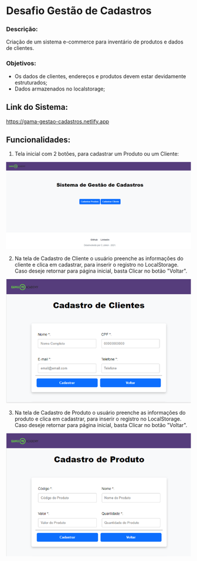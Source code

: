 # Desafio Gestão de Cadastros

### Descrição:

  Criação de um sistema e-commerce para inventário de produtos e dados de clientes.

### Objetivos:

- Os dados de clientes, endereços e produtos devem estar devidamente estruturados;
- Dados armazenados no localstorage;

## Link do Sistema:

https://gama-gestao-cadastros.netlify.app

## Funcionalidades:

1. Tela inicial com 2 botões, para cadastrar um Produto ou um Cliente:


![2021-07-25 (8)_LI](https://github.com/CarmoPJunior/gama-gestao-cadastros/blob/main/img/tela_inicial.png)



2. Na tela de Cadastro de Cliente o usuário preenche as informações do cliente e clica em cadastrar, para inserir o registro no LocalStorage.
Caso deseje retornar para página inicial, basta Clicar no botão "Voltar".


![2021-07-25 (9)_LI](https://github.com/CarmoPJunior/gama-gestao-cadastros/blob/main/img/cadastro_cliente.png)



3. Na tela de Cadastro de Produto o usuário preenche as informações do produto e clica em cadastrar, para inserir o registro no LocalStorage.
Caso deseje retornar para página inicial, basta Clicar no botão "Voltar".


![2021-07-25 (9)_LI](https://github.com/CarmoPJunior/gama-gestao-cadastros/blob/main/img/cadastro_produto.png)





